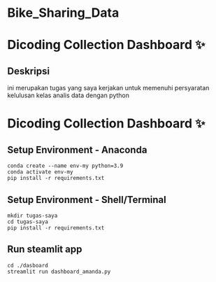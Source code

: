 # Bike_Sharing_Data
# Dicoding Collection Dashboard ✨

## Deskripsi

ini merupakan tugas yang saya kerjakan untuk memenuhi persyaratan kelulusan kelas analis data dengan python

# Dicoding Collection Dashboard ✨

## Setup Environment - Anaconda

```
conda create --name env-my python=3.9
conda activate env-my
pip install -r requirements.txt
```

## Setup Environment - Shell/Terminal

```
mkdir tugas-saya
cd tugas-saya
pip install -r requirements.txt

```

## Run steamlit app

```
cd ./dasboard
streamlit run dashboard_amanda.py
```
